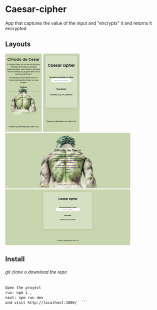 # Caesar-cipher
App that captures the value of the input and "encrypts" it and returns it encrypted

## Layouts

<img src="./layouts/home2.png" height="250px"/>
<img src="./layouts/app2.png" height="250px"/>
<img src="./layouts/home1.png" width="400px"/>
<img src="./layouts/app1.png" width="400px"/>

## Install
###### git clone o download the repo
```
Open the proyect 
run: npm i ,
next: npm run dev 
and visit http://localhost:3000/  ```

